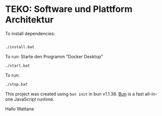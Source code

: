 # TEKO: Software und Plattform Architektur

To install dependencies:

```bash

./install.bat

```

To run:
Starte den Programm "Docker Desktop"

```bash
./start.bat
```
To run:

```bash
./stop.bat
```

This project was created using `bun init` in bun v1.1.38. [Bun](https://bun.sh) is a fast all-in-one JavaScript runtime.


Hallo Wattana
